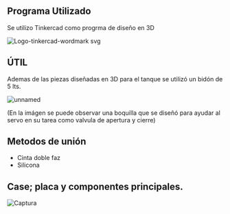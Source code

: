 ## Programa Utilizado
Se utilizo Tinkercad como progrma de diseño en 3D

![Logo-tinkercad-wordmark svg](https://github.com/user-attachments/assets/e8bc9208-d166-47ce-ba92-316d2d449578)

## ÚTIL
Ademas de las piezas diseñadas en 3D para el tanque se utilizó un bidón de 5 lts.

![unnamed](https://github.com/user-attachments/assets/c518c0e6-13a0-4769-be98-566c181dc457)

(En la imágen se puede observar una boquilla que se diseñó para ayudar al servo en su tarea como valvula de apertura y cierre)

## Metodos de unión
* Cinta doble faz
* Silicona

## Case; placa y componentes principales.

![Captura](https://github.com/user-attachments/assets/2fbe7199-ccbc-48ff-b3b4-59ee6ad0b47b)

